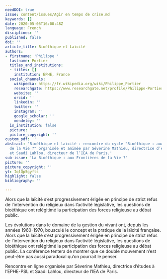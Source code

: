 ```yaml
---
needDOI: true
issue: content/issues/Agir en temps de crise.md
keywords: []
date: 2020-05-05T16:00:48Z
language: French
disciplines: ''
published: false
doi: ''
article_title: Bioéthique et Laïcité
authors:
- firstname: 'Philippe '
  lastname: Portier
  titles_and_institutions:
  - titles: []
    institution: EPHE, France
  social_channels:
    wikipedia: https://fr.wikipedia.org/wiki/Philippe_Portier
    researchgate: https://www.researchgate.net/profile/Philippe-Portier
    website: ''
    orcid: ''
    linkedin: ''
    twitter: ''
    instagram: ''
    google_scholar: ''
    mendeley: ''
  is_institution: false
  picture: ''
  picture_copyright: ''
custom_pdf: ''
abstract: 'Bioéthique et laïcité : rencontre du cycle "Bioéthique : aux Frontières
  de la Vie ?" organisée et animée par Séverine Mathieu, directrice d’études à l’EPHE-PSL,
  et Saadi Lahlou, directeur de l’IEA de Paris.'
sub-issue: 'La Bioéthique : aux Frontières de la Vie ?'
picture: ''
picture_copyright: ''
yt: IqlQp5gyfts
highlight: false
bibliography: ''

---
```

Alors que la laïcité s’est progressivement érigée en principe de strict refus de l’intervention du religieux dans l’activité législative, les questions de bioéthique ont relégitimé la participation des forces religieuse au débat public.

Les évolutions dans le domaine de la gestion du vivant ont, depuis les années 1960-1970, bousculé le concept et la pratique de la laïcité française. Alors que la laïcité s’est progressivement érigée en principe de strict refus de l’intervention du religieux dans l’activité législative, les questions de bioéthique ont relégitimé la participation des forces religieuse au débat public. La conférence tentera de montrer que ce double mouvement n’est peut-être pas aussi paradoxal qu’on pourrait le penser.

Rencontre en ligne organisée par Séverine Mathieu, directrice d’études à l’EPHE-PSL et Saadi Lahlou, directeur de l’IEA de Paris.

<Youtube yt="IqlQp5gyfts" caption ="Bioéthique et laïcité"></Youtube>